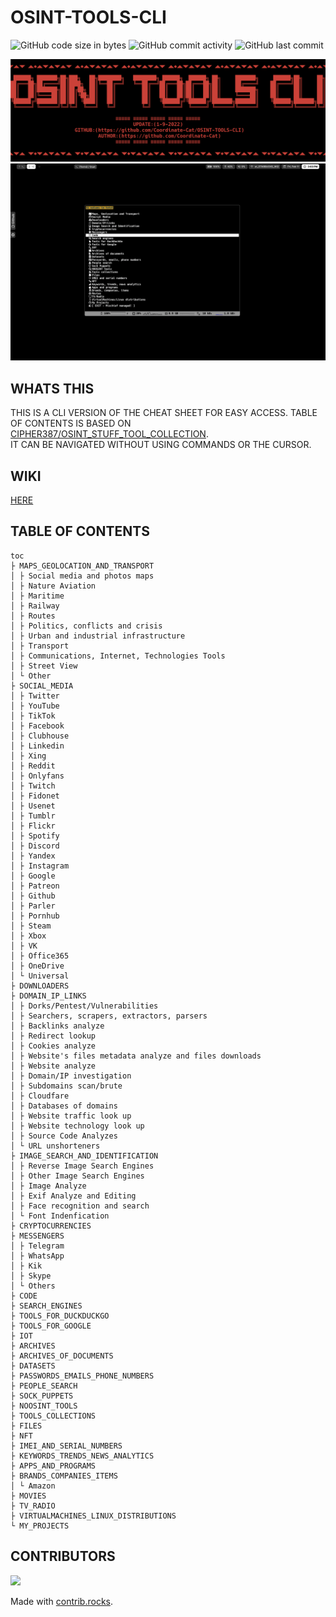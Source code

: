 <!-- ###[ OSINT-TOOLS-CLI ]################################################# -->
# OSINT-TOOLS-CLI

![GitHub code size in bytes](https://img.shields.io/github/languages/code-size/Coordinate-Cat/osint-tools-cli?style=flat-square)
![GitHub commit activity](https://img.shields.io/github/commit-activity/w/Coordinate-Cat/osint-tools-cli?style=flat-square)
![GitHub last commit](https://img.shields.io/github/last-commit/Coordinate-Cat/osint-tools-cli?style=flat-square)

![top](./assets/top.png)
![list](./assets/list.png)
<!-- ###[ WHATS THIS ]###################################################### -->
## WHATS THIS
THIS IS A CLI VERSION OF THE CHEAT SHEET FOR EASY ACCESS.
TABLE OF CONTENTS IS BASED ON [CIPHER387/OSINT_STUFF_TOOL_COLLECTION](HTTPS://GITHUB.COM/CIPHER387/OSINT_STUFF_TOOL_COLLECTION).  
IT CAN BE NAVIGATED WITHOUT USING COMMANDS OR THE CURSOR.

<!-- ###[ WIKI ]############################################################ -->
## WIKI
[HERE](https://github.com/Coordinate-Cat/OSINT-TOOLS-CLI/wiki/WIKI)

<!-- ###[ TREE ]############################################################ -->
## TABLE OF CONTENTS
  ```
  toc
  ├ MAPS_GEOLOCATION_AND_TRANSPORT
  │ ├ Social media and photos maps
  │ ├ Nature Aviation
  │ ├ Maritime
  │ ├ Railway
  │ ├ Routes
  │ ├ Politics, conflicts and crisis
  │ ├ Urban and industrial infrastructure
  │ ├ Transport
  │ ├ Communications, Internet, Technologies Tools
  │ ├ Street View
  │ └ Other
  ├ SOCIAL_MEDIA
  │ ├ Twitter
  │ ├ YouTube
  │ ├ TikTok
  │ ├ Facebook
  │ ├ Clubhouse
  │ ├ Linkedin
  │ ├ Xing
  │ ├ Reddit
  │ ├ Onlyfans
  │ ├ Twitch
  │ ├ Fidonet
  │ ├ Usenet
  │ ├ Tumblr
  │ ├ Flickr
  │ ├ Spotify
  │ ├ Discord
  │ ├ Yandex
  │ ├ Instagram
  │ ├ Google
  │ ├ Patreon
  │ ├ Github
  │ ├ Parler
  │ ├ Pornhub
  │ ├ Steam
  │ ├ Xbox
  │ ├ VK
  │ ├ Office365
  │ ├ OneDrive
  │ └ Universal
  ├ DOWNLOADERS
  ├ DOMAIN_IP_LINKS
  │ ├ Dorks/Pentest/Vulnerabilities
  │ ├ Searchers, scrapers, extractors, parsers
  │ ├ Backlinks analyze
  │ ├ Redirect lookup
  │ ├ Cookies analyze
  │ ├ Website's files metadata analyze and files downloads
  │ ├ Website analyze
  │ ├ Domain/IP investigation
  │ ├ Subdomains scan/brute
  │ ├ Cloudfare
  │ ├ Databases of domains
  │ ├ Website traffic look up
  │ ├ Website technology look up
  │ ├ Source Code Analyzes
  │ └ URL unshorteners
  ├ IMAGE_SEARCH_AND_IDENTIFICATION
  │ ├ Reverse Image Search Engines
  │ ├ Other Image Search Engines
  │ ├ Image Analyze
  │ ├ Exif Analyze and Editing
  │ ├ Face recognition and search
  │ └ Font Indenfication
  ├ CRYPTOCURRENCIES
  ├ MESSENGERS
  │ ├ Telegram
  │ ├ WhatsApp
  │ ├ Kik
  │ ├ Skype
  │ └ Others
  ├ CODE
  ├ SEARCH_ENGINES
  ├ TOOLS_FOR_DUCKDUCKGO
  ├ TOOLS_FOR_GOOGLE
  ├ IOT
  ├ ARCHIVES
  ├ ARCHIVES_OF_DOCUMENTS
  ├ DATASETS
  ├ PASSWORDS_EMAILS_PHONE_NUMBERS
  ├ PEOPLE_SEARCH
  ├ SOCK_PUPPETS
  ├ NOOSINT_TOOLS
  ├ TOOLS_COLLECTIONS
  ├ FILES
  ├ NFT
  ├ IMEI_AND_SERIAL_NUMBERS
  ├ KEYWORDS_TRENDS_NEWS_ANALYTICS
  ├ APPS_AND_PROGRAMS
  ├ BRANDS_COMPANIES_ITEMS
  │ └ Amazon
  ├ MOVIES
  ├ TV_RADIO
  ├ VIRTUALMACHINES_LINUX_DISTRIBUTIONS
  └ MY_PROJECTS
  ```

<!-- ###[ CONTRIBUTORS ]#################################################### -->
## CONTRIBUTORS
<a href="https://github.com/Coordinate-Cat/OSINT-TOOLS-CLI/graphs/contributors">
  <img src="https://contrib.rocks/image?repo=Coordinate-Cat/OSINT-TOOLS-CLI" />
</a>

Made with [contrib.rocks](https://contrib.rocks).